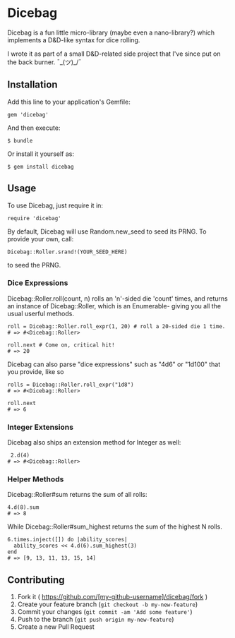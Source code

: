 # Dicebag

Dicebag is a fun little micro-library (maybe even a nano-library?) which implements a D&D-like syntax for dice rolling.

I wrote it as part of a small D&D-related side project that I've since put on the back burner.  ¯\_(ツ)_/¯

## Installation

Add this line to your application's Gemfile:

    gem 'dicebag'

And then execute:

    $ bundle

Or install it yourself as:

    $ gem install dicebag

## Usage

To use Dicebag, just require it in:

    require 'dicebag'

By default, Dicebag will use Random.new_seed to seed its PRNG. To provide your own, call:

    Dicebag::Roller.srand!(YOUR_SEED_HERE)

to seed the PRNG.

### Dice Expressions

Dicebag::Roller.roll(count, n) rolls an 'n'-sided die 'count' times, and returns an instance of Dicebag::Roller, which is an Enumerable- giving you all the usual userful methods.

    roll = Dicebag::Roller.roll_expr(1, 20) # roll a 20-sided die 1 time.
    # => #<Dicebag::Roller>

    roll.next # Come on, critical hit!
    # => 20

Dicebag can also parse "dice expressions" such as "4d6" or "1d100" that you provide, like so

    rolls = Dicebag::Roller.roll_expr("1d8")
    # => #<Dicebag::Roller>

    roll.next
    # => 6

### Integer Extensions

Dicebag also ships an extension method for Integer as well:

     2.d(4)
    # => #<Dicebag::Roller>

### Helper Methods

Dicebag::Roller#sum returns the sum of all rolls: 

    4.d(8).sum
    # => 8

While Dicebag::Roller#sum_highest returns the sum of the highest N rolls.
    
    6.times.inject([]) do |ability_scores|
      ability_scores << 4.d(6).sum_highest(3)
    end
    # => [9, 13, 11, 13, 15, 14]

## Contributing

1. Fork it ( https://github.com/[my-github-username]/dicebag/fork )
2. Create your feature branch (`git checkout -b my-new-feature`)
3. Commit your changes (`git commit -am 'Add some feature'`)
4. Push to the branch (`git push origin my-new-feature`)
5. Create a new Pull Request
